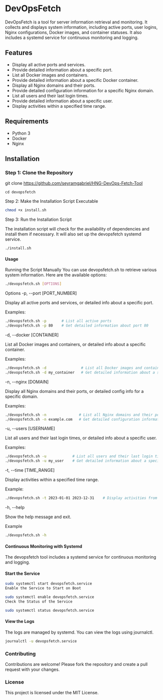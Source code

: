 # DevOpsFetch

DevOpsFetch is a tool for server information retrieval and monitoring. It collects and displays system information, including active ports, user logins, Nginx configurations, Docker images, and container statuses. It also includes a systemd service for continuous monitoring and logging.

## Features

- Display all active ports and services.
- Provide detailed information about a specific port.
- List all Docker images and containers.
- Provide detailed information about a specific Docker container.
- Display all Nginx domains and their ports.
- Provide detailed configuration information for a specific Nginx domain.
- List all users and their last login times.
- Provide detailed information about a specific user.
- Display activities within a specified time range.

## Requirements

- Python 3
- Docker
- Nginx

## Installation

### Step 1: Clone the Repository

git clone https://github.com/seyramgabriel/HNG-DevOps-Fetch-Tool

```
cd devopsfetch
```

Step 2: Make the Installation Script Executable
```sh
chmod +x install.sh
```

Step 3: Run the Installation Script

The installation script will check for the availability of dependencies and install them if necessary. It will also set up the devopsfetch systemd service.

```
./install.sh
```

#### Usage

Running the Script Manually
You can use devopsfetch.sh to retrieve various system information. Here are the available options:

```sh
./devopsfetch.sh [OPTIONS]
```

Options
-p, --port [PORT_NUMBER]

Display all active ports and services, or detailed info about a specific port.

Examples:

```sh
./devopsfetch.sh -p       # List all active ports
./devopsfetch.sh -p 80    # Get detailed information about port 80
```

-d, --docker [CONTAINER]

List all Docker images and containers, or detailed info about a specific container.

Examples:

```sh
./devopsfetch.sh -d                # List all Docker images and containers
./devopsfetch.sh -d my_container   # Get detailed information about a specific container
```

-n, --nginx [DOMAIN]

Display all Nginx domains and their ports, or detailed config info for a specific domain.

Examples:

```sh
./devopsfetch.sh -n               # List all Nginx domains and their ports
./devopsfetch.sh -n example.com   # Get detailed configuration information for a specific domain
```

-u, --users [USERNAME]

List all users and their last login times, or detailed info about a specific user.

Examples:

```sh
./devopsfetch.sh -u            # List all users and their last login times
./devopsfetch.sh -u my_user    # Get detailed information about a specific user
```

-t, --time [TIME_RANGE]

Display activities within a specified time range.

Example:

```sh
./devopsfetch.sh -t 2023-01-01 2023-12-31    # Display activities from 2023-01-01 to 2023-12-31
```

-h, --help

Show the help message and exit.

Example 

```sh
./devopsfetch.sh -h
```

#### Continuous Monitoring with Systemd

The devopsfetch tool includes a systemd service for continuous monitoring and logging.

#### Start the Service
```sh
sudo systemctl start devopsfetch.service
Enable the Service to Start on Boot
```

```sh
sudo systemctl enable devopsfetch.service
Check the Status of the Service
```

```sh
sudo systemctl status devopsfetch.service
```

#### View the Logs
The logs are managed by systemd. You can view the logs using journalctl.

```sh
journalctl -u devopsfetch.service
```

### Contributing

Contributions are welcome! Please fork the repository and create a pull request with your changes.

### License

This project is licensed under the MIT License.

